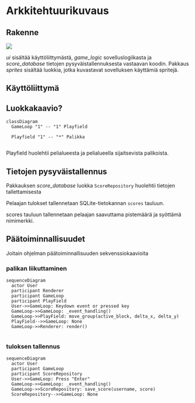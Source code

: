# Arkkitehtuurikuvaus
## Rakenne 
![](/dokumentaatio/kuvat/pakkausrakenne.png)

_ui_ sisältää käyttöliittymästä, _game_logic_ sovelluslogiikasta ja _score_database_ tietojen pysyväistallennuksesta vastaavan koodin. Pakkaus _sprites_ sisältää luokkia, jotka kuvastavat sovelluksen käyttämiä spritejä.

## Käyttöliittymä



## Luokkakaavio?
```mermaid
classDiagram
  GameLoop "1" -- "1" Playfield
  
  Playfield "1" -- "*" Palikka
  
```
Playfield huolehtii pelialueesta ja pelialueella sijaitsevista palikoista.

## Tietojen pysyväistallennus
Pakkauksen _score_database_ luokka `ScoreRepository` huolehtii tietojen tallettamisesta

Pelaajan tulokset tallennetaan SQLite-tietokannan `scores` tauluun.

scores tauluun tallennetaan pelaajan saavuttama pistemäärä ja syöttämä nimimerkki.

## Päätoiminnallisuudet
Joitain ohjelman päätoiminnallisuuden sekvenssiokaavioita

### palikan liikuttaminen
```mermaid
sequenceDiagram
  actor User
  participant Renderer
  participant GameLoop
  participant PlayField
  User->>GameLoop: Keydown event or pressed key
  GameLoop->>GameLoop: _event_handling()
  GameLoop->>PlayField: move_group(active_block, delta_x, delta_y)
  PlayField-->>GameLoop: None
  GameLoop->>Renderer: render()
  
```

### tuloksen tallennus

```mermaid
sequenceDiagram
  actor User
  participant GameLoop
  participant ScoreRepository
  User->>GameLoop: Press "Enter"
  GameLoop->>GameLoop: _event_handling()
  GameLoop->>ScoreRepository: save_score(username, score)
  ScoreRepository-->>GameLoop: None
  
```
